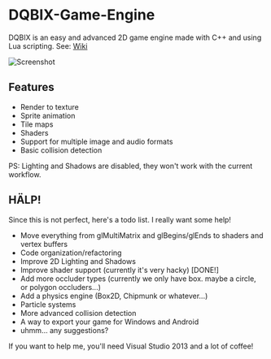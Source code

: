 DQBIX-Game-Engine
=====================================
DQBIX is an easy and advanced 2D game engine made with C++ and using Lua scripting.
See: [Wiki](https://github.com/DCubix/DQBIX-Game-Engine/wiki)

![Screenshot](http://i.gyazo.com/6933cfb05715c88ca57941b0d8d9c2b2.png)

Features
-------------------------------------
  - Render to texture
  - Sprite animation
  - Tile maps
  - Shaders
  - Support for multiple image and audio formats
  - Basic collision detection

PS: Lighting and Shadows are disabled, they won't work with the current workflow.

HÄLP!
-------------------------------------
Since this is not perfect, here's a todo list. I really want some help!
  - Move everything from glMultiMatrix and glBegins/glEnds to shaders and vertex buffers
  - Code organization/refactoring
  - Improve 2D Lighting and Shadows
  - Improve shader support (currently it's very hacky) [DONE!]
  - Add more occluder types (currently we only have box. maybe a circle, or polygon occluders...)
  - Add a physics engine (Box2D, Chipmunk or whatever...)
  - Particle systems
  - More advanced collision detection
  - A way to export your game for Windows and Android
  - uhmm... any suggestions?
  
If you want to help me, you'll need Visual Studio 2013 and a lot of coffee!
